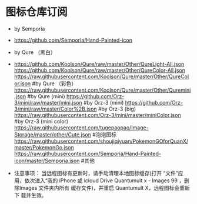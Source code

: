 # 图标仓库订阅
* by Semporia
* https://github.com/Semporia/Hand-Painted-icon

* by Qure （黑白）
* https://github.com/Koolson/Qure/raw/master/Other/QureLight-All.json
https://github.com/Koolson/Qure/raw/master/Other/QureColor-All.json
https://raw.githubusercontent.com/Koolson/Qure/master/Other/QureColor.json
#by Qure （彩色）
https://raw.githubusercontent.com/Koolson/Qure/master/Other/Quremini.json
#by Qure (mini)
https://github.com/Orz-3/mini/raw/master/mini.json
#by Orz-3 (mini)
https://github.com/Orz-3/mini/raw/master/Color%2B.json
#by Orz-3 (big)
https://raw.githubusercontent.com/Orz-3/mini/master/miniColor.json
#by Orz-3 (mini color)
https://raw.githubusercontent.com/tugepaopao/Image-Storage/master/other/Cute.json
#泡泡图标
https://raw.githubusercontent.com/shoujiqiyuan/PokemonGOforQuanX/master/PokemonGo.json
https://raw.githubusercontent.com/Semporia/Hand-Painted-icon/master/Semporia.json
#其他
* 注意事项：
当远程图标有更新时，请手动清理本地图标缓存(打开
“文件”应用，依次进入“我的 iPhone 或 icloud Drive
Quantumult x - Images
99
，删除Images 文件夹内所有
缓存文件)，并重启 Quantumult X，远程图标会重新下
载并生效。
